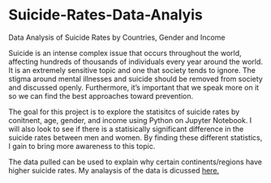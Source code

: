 # Suicide-Rates-Data-Analyis
Data Analysis of Suicide Rates by Countries, Gender and Income

Suicide is an intense complex issue that occurs throughout the world, affecting hundreds of thousands of individuals every year around the world. It is an extremely sensitive topic and one that society tends to ignore. The stigma around mental illnesses and suicide should be removed from society and discussed openly. Furthermore, it’s important that we speak more on it so we can find the best approaches toward prevention.

The goal for this project is to explore the statisitcs of suicide rates by conitnent, age, gender, and income using Python on Jupyter Notebook. I will also look to see if there is a statisically significant difference in the suicide rates between men and women. By finding these different statistics, I gain to bring more awareness to this topic.

The data pulled can be used to explain why certain continents/regions have higher suicide rates. My analaysis of the data is dicussed [here.](https://github.com/jahedprince/Suicide-Rates-Data-Analyis/blob/5a6205311c9de7da67a4d33a3e3184df49833df5/statsfinalproject.ipynb) 
